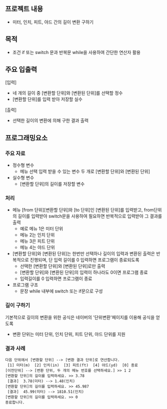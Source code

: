 ## 프로젝트 내용
* 미터, 인치, 피트, 야드 간의 길이 변환 구하기

## 목적
* 조건 if 또는 switch 문과 반복문 while을 사용하여 간단한 연산자 활용

## 주요 입출력
[입력]
* 네 개의 길이 중 [변환할 단위]와 [변환된 단위]를 선택할 정수
* [변환할 단위]를 입력 받아 저장할 실수

[출력]
* 선택한 길이의 변환에 의해 구한 결과 출력
## 프로그래밍요소
### 주요 자료
* 정수형 변수
  * 메뉴 선택 입력 받을 수 있는 변수 두 개로 [변환할 단위]와 [변환된 단위]
* 실수형 변수
  * [변환할 단위]의 길이를 저장할 변수
### 처리
* 메뉴 [from 단위][변환할 단위]와 [to 단위]인 [변환된 단위]를 입력받고, from단위의 길이를 입력받아 switch문을 사용하여 필요하면 반복적으로 입력받아 그 결과를 출력
  * 예로 메뉴 1은 미터 단위
  * 메뉴 2는 인치 단위
  * 메뉴 3은 피트 단위
  * 메뉴 4는 야드 단위
* [변환할 단위]와 [변환된 단위]는 한번만 선택하나 길이의 입력과 변환된 출력은 반복적으로 진행되며, 단 입력 길이를 0 입력하면 프로그램이 종료되도록
  * 선택한 [변환할 단위]와 [변환된 단위]로만 출력
  * [변환할 단위]와 [변환된 단위]의 입력이 하나라도 0이면 프로그램 종료
  * 입력길이를 0 입력하면 프로그램이 종료
* 프로그램 구조
  * 문장 while 내부에 switch 또는 if문으로 구성
### 길이 구하기
기본적으로 길이의 변환을 위한 공식은 네이버의 '단위변환'페이지를 이용해 공식을 얻도록
* 변환 단위는 미터 단위, 인치 단위, 피트 단위, 야드 단위를 지원
### 결과 사례
```
다음 단위에서 [변환할 단위] --> [변환 결과 단위]로 연산합니다.
 [1] 미터(m)  [2] 인치(in)  [3] 피트(ft)  [4] 야드(yd)  [0] 종료
[이전단위] --> [변환 단위, 두 개의 메뉴 번호를 선택하세요.] >> 1 2
[변환할 단위]의 길이를 입력하세요. >> 3.78
 [결과]  3.78(미터) --> 1.48(인치)
[변환할 단위]의 길이를 입력하세요. >> 45.987
 [결과]  45.99(미터) --> 1810.51(인치)
[변환할 단위]의 길이를 입력하세요. >> 0
종료합니다.
```